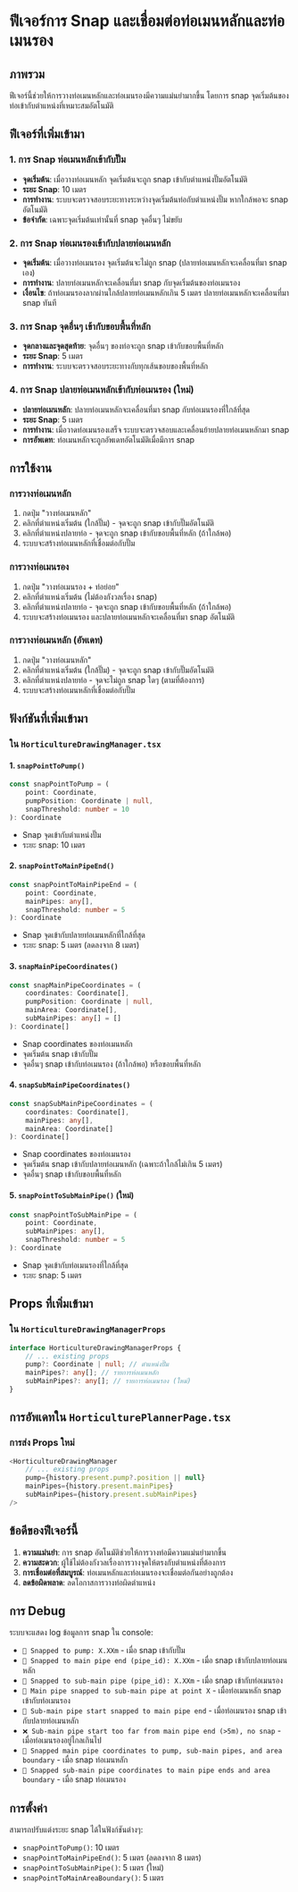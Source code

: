 # ฟีเจอร์การ Snap และเชื่อมต่อท่อเมนหลักและท่อเมนรอง

## ภาพรวม
ฟีเจอร์นี้ช่วยให้การวางท่อเมนหลักและท่อเมนรองมีความแม่นยำมากขึ้น โดยการ snap จุดเริ่มต้นของท่อเข้ากับตำแหน่งที่เหมาะสมอัตโนมัติ

## ฟีเจอร์ที่เพิ่มเข้ามา

### 1. การ Snap ท่อเมนหลักเข้ากับปั๊ม
- **จุดเริ่มต้น**: เมื่อวางท่อเมนหลัก จุดเริ่มต้นจะถูก snap เข้ากับตำแหน่งปั๊มอัตโนมัติ
- **ระยะ Snap**: 10 เมตร
- **การทำงาน**: ระบบจะตรวจสอบระยะทางระหว่างจุดเริ่มต้นท่อกับตำแหน่งปั๊ม หากใกล้พอจะ snap อัตโนมัติ
- **ข้อจำกัด**: เฉพาะจุดเริ่มต้นเท่านั้นที่ snap จุดอื่นๆ ไม่ขยับ

### 2. การ Snap ท่อเมนรองเข้ากับปลายท่อเมนหลัก
- **จุดเริ่มต้น**: เมื่อวางท่อเมนรอง จุดเริ่มต้นจะไม่ถูก snap (ปลายท่อเมนหลักจะเคลื่อนที่มา snap เอง)
- **การทำงาน**: ปลายท่อเมนหลักจะเคลื่อนที่มา snap กับจุดเริ่มต้นของท่อเมนรอง
- **เงื่อนไข**: ถ้าท่อเมนรองลากผ่านใกล้ปลายท่อเมนหลักเกิน 5 เมตร ปลายท่อเมนหลักจะเคลื่อนที่มา snap ทันที

### 3. การ Snap จุดอื่นๆ เข้ากับขอบพื้นที่หลัก
- **จุดกลางและจุดสุดท้าย**: จุดอื่นๆ ของท่อจะถูก snap เข้ากับขอบพื้นที่หลัก
- **ระยะ Snap**: 5 เมตร
- **การทำงาน**: ระบบจะตรวจสอบระยะทางกับทุกเส้นขอบของพื้นที่หลัก

### 4. การ Snap ปลายท่อเมนหลักเข้ากับท่อเมนรอง (ใหม่)
- **ปลายท่อเมนหลัก**: ปลายท่อเมนหลักจะเคลื่อนที่มา snap กับท่อเมนรองที่ใกล้ที่สุด
- **ระยะ Snap**: 5 เมตร
- **การทำงาน**: เมื่อวาดท่อเมนรองเสร็จ ระบบจะตรวจสอบและเคลื่อนย้ายปลายท่อเมนหลักมา snap
- **การอัพเดท**: ท่อเมนหลักจะถูกอัพเดทอัตโนมัติเมื่อมีการ snap

## การใช้งาน

### การวางท่อเมนหลัก
1. กดปุ่ม "วางท่อเมนหลัก"
2. คลิกที่ตำแหน่งเริ่มต้น (ใกล้ปั๊ม) - จุดจะถูก snap เข้ากับปั๊มอัตโนมัติ
3. คลิกที่ตำแหน่งปลายท่อ - จุดจะถูก snap เข้ากับขอบพื้นที่หลัก (ถ้าใกล้พอ)
4. ระบบจะสร้างท่อเมนหลักที่เชื่อมต่อกับปั๊ม

### การวางท่อเมนรอง
1. กดปุ่ม "วางท่อเมนรอง + ท่อย่อย"
2. คลิกที่ตำแหน่งเริ่มต้น (ไม่ต้องกังวลเรื่อง snap)
3. คลิกที่ตำแหน่งปลายท่อ - จุดจะถูก snap เข้ากับขอบพื้นที่หลัก (ถ้าใกล้พอ)
4. ระบบจะสร้างท่อเมนรอง และปลายท่อเมนหลักจะเคลื่อนที่มา snap อัตโนมัติ

### การวางท่อเมนหลัก (อัพเดท)
1. กดปุ่ม "วางท่อเมนหลัก"
2. คลิกที่ตำแหน่งเริ่มต้น (ใกล้ปั๊ม) - จุดจะถูก snap เข้ากับปั๊มอัตโนมัติ
3. คลิกที่ตำแหน่งปลายท่อ - จุดจะไม่ถูก snap ใดๆ (ตามที่ต้องการ)
4. ระบบจะสร้างท่อเมนหลักที่เชื่อมต่อกับปั๊ม

## ฟังก์ชันที่เพิ่มเข้ามา

### ใน `HorticultureDrawingManager.tsx`

#### 1. `snapPointToPump()`
```typescript
const snapPointToPump = (
    point: Coordinate,
    pumpPosition: Coordinate | null,
    snapThreshold: number = 10
): Coordinate
```
- Snap จุดเข้ากับตำแหน่งปั๊ม
- ระยะ snap: 10 เมตร

#### 2. `snapPointToMainPipeEnd()`
```typescript
const snapPointToMainPipeEnd = (
    point: Coordinate,
    mainPipes: any[],
    snapThreshold: number = 5
): Coordinate
```
- Snap จุดเข้ากับปลายท่อเมนหลักที่ใกล้ที่สุด
- ระยะ snap: 5 เมตร (ลดลงจาก 8 เมตร)

#### 3. `snapMainPipeCoordinates()`
```typescript
const snapMainPipeCoordinates = (
    coordinates: Coordinate[],
    pumpPosition: Coordinate | null,
    mainArea: Coordinate[],
    subMainPipes: any[] = []
): Coordinate[]
```
- Snap coordinates ของท่อเมนหลัก
- จุดเริ่มต้น snap เข้ากับปั๊ม
- จุดอื่นๆ snap เข้ากับท่อเมนรอง (ถ้าใกล้พอ) หรือขอบพื้นที่หลัก

#### 4. `snapSubMainPipeCoordinates()`
```typescript
const snapSubMainPipeCoordinates = (
    coordinates: Coordinate[],
    mainPipes: any[],
    mainArea: Coordinate[]
): Coordinate[]
```
- Snap coordinates ของท่อเมนรอง
- จุดเริ่มต้น snap เข้ากับปลายท่อเมนหลัก (เฉพาะถ้าใกล้ไม่เกิน 5 เมตร)
- จุดอื่นๆ snap เข้ากับขอบพื้นที่หลัก

#### 5. `snapPointToSubMainPipe()` (ใหม่)
```typescript
const snapPointToSubMainPipe = (
    point: Coordinate,
    subMainPipes: any[],
    snapThreshold: number = 5
): Coordinate
```
- Snap จุดเข้ากับท่อเมนรองที่ใกล้ที่สุด
- ระยะ snap: 5 เมตร

## Props ที่เพิ่มเข้ามา

### ใน `HorticultureDrawingManagerProps`
```typescript
interface HorticultureDrawingManagerProps {
    // ... existing props
    pump?: Coordinate | null; // ตำแหน่งปั๊ม
    mainPipes?: any[]; // รายการท่อเมนหลัก
    subMainPipes?: any[]; // รายการท่อเมนรอง (ใหม่)
}
```

## การอัพเดทใน `HorticulturePlannerPage.tsx`

### การส่ง Props ใหม่
```typescript
<HorticultureDrawingManager
    // ... existing props
    pump={history.present.pump?.position || null}
    mainPipes={history.present.mainPipes}
    subMainPipes={history.present.subMainPipes}
/>
```

## ข้อดีของฟีเจอร์นี้

1. **ความแม่นยำ**: การ snap อัตโนมัติช่วยให้การวางท่อมีความแม่นยำมากขึ้น
2. **ความสะดวก**: ผู้ใช้ไม่ต้องกังวลเรื่องการวางจุดให้ตรงกับตำแหน่งที่ต้องการ
3. **การเชื่อมต่อที่สมบูรณ์**: ท่อเมนหลักและท่อเมนรองจะเชื่อมต่อกันอย่างถูกต้อง
4. **ลดข้อผิดพลาด**: ลดโอกาสการวางท่อผิดตำแหน่ง

## การ Debug

ระบบจะแสดง log ข้อมูลการ snap ใน console:
- `🔗 Snapped to pump: X.XXm` - เมื่อ snap เข้ากับปั๊ม
- `🔗 Snapped to main pipe end (pipe_id): X.XXm` - เมื่อ snap เข้ากับปลายท่อเมนหลัก
- `🔗 Snapped to sub-main pipe (pipe_id): X.XXm` - เมื่อ snap เข้ากับท่อเมนรอง
- `🔗 Main pipe snapped to sub-main pipe at point X` - เมื่อท่อเมนหลัก snap เข้ากับท่อเมนรอง
- `🔗 Sub-main pipe start snapped to main pipe end` - เมื่อท่อเมนรอง snap เข้ากับปลายท่อเมนหลัก
- `❌ Sub-main pipe start too far from main pipe end (>5m), no snap` - เมื่อท่อเมนรองอยู่ไกลเกินไป
- `🔗 Snapped main pipe coordinates to pump, sub-main pipes, and area boundary` - เมื่อ snap ท่อเมนหลัก
- `🔗 Snapped sub-main pipe coordinates to main pipe ends and area boundary` - เมื่อ snap ท่อเมนรอง

## การตั้งค่า

สามารถปรับแต่งระยะ snap ได้ในฟังก์ชันต่างๆ:
- `snapPointToPump()`: 10 เมตร
- `snapPointToMainPipeEnd()`: 5 เมตร (ลดลงจาก 8 เมตร)
- `snapPointToSubMainPipe()`: 5 เมตร (ใหม่)
- `snapPointToMainAreaBoundary()`: 5 เมตร 